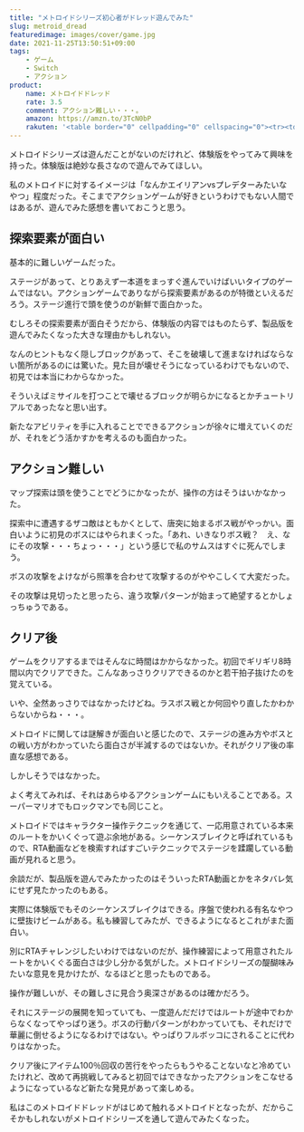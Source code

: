 ```yaml
---
title: "メトロイドシリーズ初心者がドレッド遊んでみた"
slug: metroid_dread
featuredimage: images/cover/game.jpg
date: 2021-11-25T13:50:51+09:00
tags:
    - ゲーム
    - Switch
    - アクション
product:
    name: メトロイドドレッド
    rate: 3.5
    comment: アクション難しい・・・。
    amazon: https://amzn.to/3TcN0bP
    rakuten: '<table border="0" cellpadding="0" cellspacing="0"><tr><td><div style="border:1px solid #95a5a6;border-radius:.75rem;background-color:#FFFFFF;width:504px;margin:0px;padding:5px;text-align:center;overflow:hidden;"><table><tr><td style="width:240px"><a href="https://hb.afl.rakuten.co.jp/ichiba/11acbc01.369b1bf6.11acbc02.cabf9fe9/?pc=https%3A%2F%2Fitem.rakuten.co.jp%2Fbook%2F16779656%2F&link_type=picttext&ut=eyJwYWdlIjoiaXRlbSIsInR5cGUiOiJwaWN0dGV4dCIsInNpemUiOiIyNDB4MjQwIiwibmFtIjoxLCJuYW1wIjoicmlnaHQiLCJjb20iOjEsImNvbXAiOiJkb3duIiwicHJpY2UiOjEsImJvciI6MSwiY29sIjoxLCJiYnRuIjoxLCJwcm9kIjowLCJhbXAiOmZhbHNlfQ%3D%3D" target="_blank" rel="nofollow sponsored noopener" style="word-wrap:break-word;"  ><img src="https://hbb.afl.rakuten.co.jp/hgb/11acbc01.369b1bf6.11acbc02.cabf9fe9/?me_id=1213310&item_id=20387860&pc=https%3A%2F%2Fthumbnail.image.rakuten.co.jp%2F%400_mall%2Fbook%2Fcabinet%2F8440%2F4902370548440.jpg%3F_ex%3D240x240&s=240x240&t=picttext" border="0" style="margin:2px" alt="[商品価格に関しましては、リンクが作成された時点と現時点で情報が変更されている場合がございます。]" title="[商品価格に関しましては、リンクが作成された時点と現時点で情報が変更されている場合がございます。]"></a></td><td style="vertical-align:top;width:248px;"><p style="font-size:12px;line-height:1.4em;text-align:left;margin:0px;padding:2px 6px;word-wrap:break-word"><a href="https://hb.afl.rakuten.co.jp/ichiba/11acbc01.369b1bf6.11acbc02.cabf9fe9/?pc=https%3A%2F%2Fitem.rakuten.co.jp%2Fbook%2F16779656%2F&link_type=picttext&ut=eyJwYWdlIjoiaXRlbSIsInR5cGUiOiJwaWN0dGV4dCIsInNpemUiOiIyNDB4MjQwIiwibmFtIjoxLCJuYW1wIjoicmlnaHQiLCJjb20iOjEsImNvbXAiOiJkb3duIiwicHJpY2UiOjEsImJvciI6MSwiY29sIjoxLCJiYnRuIjoxLCJwcm9kIjowLCJhbXAiOmZhbHNlfQ%3D%3D" target="_blank" rel="nofollow sponsored noopener" style="word-wrap:break-word;"  >メトロイド ドレッド</a><br><span >価格：6910円（税込、送料無料)</span> <span style="color:#BBB">(2021/11/12時点)</span></p><div style="margin:10px;"><a href="https://hb.afl.rakuten.co.jp/ichiba/11acbc01.369b1bf6.11acbc02.cabf9fe9/?pc=https%3A%2F%2Fitem.rakuten.co.jp%2Fbook%2F16779656%2F&link_type=picttext&ut=eyJwYWdlIjoiaXRlbSIsInR5cGUiOiJwaWN0dGV4dCIsInNpemUiOiIyNDB4MjQwIiwibmFtIjoxLCJuYW1wIjoicmlnaHQiLCJjb20iOjEsImNvbXAiOiJkb3duIiwicHJpY2UiOjEsImJvciI6MSwiY29sIjoxLCJiYnRuIjoxLCJwcm9kIjowLCJhbXAiOmZhbHNlfQ%3D%3D" target="_blank" rel="nofollow sponsored noopener" style="word-wrap:break-word;"  ><img src="https://static.affiliate.rakuten.co.jp/makelink/rl.svg" style="float:left;max-height:27px;width:auto;margin-top:0"></a><a href="https://hb.afl.rakuten.co.jp/ichiba/11acbc01.369b1bf6.11acbc02.cabf9fe9/?pc=https%3A%2F%2Fitem.rakuten.co.jp%2Fbook%2F16779656%2F%3Fscid%3Daf_pc_bbtn&link_type=picttext&ut=eyJwYWdlIjoiaXRlbSIsInR5cGUiOiJwaWN0dGV4dCIsInNpemUiOiIyNDB4MjQwIiwibmFtIjoxLCJuYW1wIjoicmlnaHQiLCJjb20iOjEsImNvbXAiOiJkb3duIiwicHJpY2UiOjEsImJvciI6MSwiY29sIjoxLCJiYnRuIjoxLCJwcm9kIjowLCJhbXAiOmZhbHNlfQ==" target="_blank" rel="nofollow sponsored noopener" style="word-wrap:break-word;"  ><div style="float:right;width:41%;height:27px;background-color:#bf0000;color:#fff!important;font-size:12px;font-weight:500;line-height:27px;margin-left:1px;padding: 0 12px;border-radius:16px;cursor:pointer;text-align:center;">楽天で購入</div></a></div></td></tr></table></div><br><p style="color:#000000;font-size:12px;line-height:1.4em;margin:5px;word-wrap:break-word"></p></td></tr></table>'
---
```


メトロイドシリーズは遊んだことがないのだけれど、体験版をやってみて興味を持った。体験版は絶妙な長さなので遊んでみてほしい。

私のメトロイドに対するイメージは「なんかエイリアンvsプレデターみたいなやつ」程度だった。そこまでアクションゲームが好きというわけでもない人間ではあるが、遊んでみた感想を書いておこうと思う。

<!--more-->

## 探索要素が面白い

基本的に難しいゲームだった。

ステージがあって、とりあえず一本道をまっすぐ進んでいけばいいタイプのゲームではない。アクションゲームでありながら探索要素があるのが特徴といえるだろう。ステージ進行で頭を使うのが新鮮で面白かった。

むしろその探索要素が面白そうだから、体験版の内容ではものたらず、製品版を遊んでみたくなった大きな理由かもしれない。

なんのヒントもなく隠しブロックがあって、そこを破壊して進まなければならない箇所があるのには驚いた。見た目が壊せそうになっているわけでもないので、初見では本当にわからなかった。

そういえばミサイルを打つことで壊せるブロックが明らかになるとかチュートリアルであったなと思い出す。

新たなアビリティを手に入れることでできるアクションが徐々に増えていくのだが、それをどう活かすかを考えるのも面白かった。

## アクション難しい

マップ探索は頭を使うことでどうにかなったが、操作の方はそうはいかなかった。

探索中に遭遇するザコ敵はともかくとして、唐突に始まるボス戦がやっかい。面白いように初見のボスにはやられまくった。「あれ、いきなりボス戦？　え、なにその攻撃・・・ちょっ・・・」という感じで私のサムスはすぐに死んでしまう。

ボスの攻撃をよけながら照準を合わせて攻撃するのがややこしくて大変だった。

その攻撃は見切ったと思ったら、違う攻撃パターンが始まって絶望するとかしょっちゅうである。

## クリア後

ゲームをクリアするまではそんなに時間はかからなかった。初回でギリギリ8時間以内でクリアできた。こんなあっさりクリアできるのかと若干拍子抜けたのを覚えている。

いや、全然あっさりではなかったけどね。ラスボス戦とか何回やり直したかわからないからね・・・。

メトロイドに関しては謎解きが面白いと感じたので、ステージの進み方やボスとの戦い方がわかっていたら面白さが半減するのではないか。それがクリア後の率直な感想である。

しかしそうではなかった。

よく考えてみれば、それはあらゆるアクションゲームにもいえることである。スーパーマリオでもロックマンでも同じこと。

メトロイドではキャラクター操作テクニックを通じて、一応用意されている本来のルートをかいくぐって遊ぶ余地がある。シーケンスブレイクと呼ばれているもので、RTA動画などを検索すればすごいテクニックでステージを蹂躙している動画が見れると思う。

余談だが、製品版を遊んでみたかったのはそういったRTA動画とかをネタバレ気にせず見たかったのもある。

実際に体験版でもそのシーケンスブレイクはできる。序盤で使われる有名なやつに壁抜けビームがある。私も練習してみたが、できるようになるとこれがまた面白い。

別にRTAチャレンジしたいわけではないのだが、操作練習によって用意されたルートをかいくぐる面白さは少し分かる気がした。メトロイドシリーズの醍醐味みたいな意見を見かけたが、なるほどと思ったものである。

操作が難しいが、その難しさに見合う奥深さがあるのは確かだろう。

それにステージの展開を知っていても、一度遊んだだけではルートが途中でわからなくなってやっぱり迷う。ボスの行動パターンがわかっていても、それだけで華麗に倒せるようになるわけではない。やっぱりフルボッコにされることに代わりはなかった。

クリア後にアイテム100％回収の苦行をやったらもうやることないなと冷めていたけれど、改めて再挑戦してみると初回ではできなかったアクションをこなせるようになっているなど新たな発見があって楽しめる。

私はこのメトロイドドレッドがはじめて触れるメトロイドとなったが、だからこそかもしれないがメトロイドシリーズを通して遊んでみたくなった。
